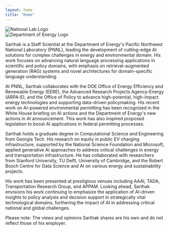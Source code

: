```yaml
---
layout: home
title: "Home"
---
```


<!-- Existing header content -->
   </header>

   <!-- New section for logos -->
   <section class="affiliation-logos">
     <div class="container">
       <div class="row justify-content-center align-items-center">
         <div class="col-md-4 text-center">
           <img src="{{ site.baseurl }}/assets/images/lab_logo.png" alt="National Lab Logo" class="img-fluid mb-3" style="max-height: 100px;">
         </div>
         <div class="col-md-4 text-center">
           <img src="{{ site.baseurl }}/assets/images/doe_logo.png" alt="Department of Energy Logo" class="img-fluid mb-3" style="max-height: 100px;">
         </div>
       </div>
     </div>
   </section>

   <!-- Your existing content starts here -->
   <div class="container">

Sarthak is a Staff Scientist at the Department of Energy's Pacific Northwest National Laboratory (PNNL), leading the development of cutting-edge AI solutions for complex challenges in energy and environmental domain. His work focuses on advancing natural language processing applications in scientific and policy domains, with emphasis on retrieval-augmented generation (RAG) systems and novel architectures for domain-specific language understanding.

At PNNL, Sarthak collaborates with the DOE Office of Energy Efficiency and Renewable Energy (EERE), the Advanced Research Projects Agency-Energy (ARPA-E), and the Office of Policy to advance high-potential, high-impact energy technologies and supporting data-driven policymaking. His recent work on AI-powered environmental permitting has been recognized in the White House briefing on AI actions and the Department of Energy's new actions in AI announcement. This work has also inspired proposed legislation to boost AI applications in federal permitting processes.

Sarthak holds a graduate degree in Computational Science and Engineering from Georgia Tech. His research on equity in public EV charging infrastructure, supported by the National Science Foundation and Microsoft, applied generative AI approaches to address critical challenges in energy and transportation infrastructure. He has collaborated with researchers from Stanford University, TU Delft, University of Cambridge, and the Robert Bosch Centre for Data Science and AI on various energy and sustainability projects.

His work has been presented at prestigious venues including AAAI, TADA, Transportation Research Group, and APPAM. Looking ahead, Sarthak envisions his work continuing to emphasize the application of AI-driven insights to policy analysis and decision support in strategically vital technological domains, furthering the impact of AI in addressing critical national and global challenges.

Please note: The views and opinions Sarthak shares are his own and do not reflect those of his employer.

